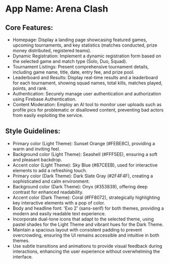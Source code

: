 # **App Name**: Arena Clash

## Core Features:

- Homepage: Display a landing page showcasing featured games, upcoming tournaments, and key statistics (matches conducted, prize money distributed, registered teams).
- Dynamic Registration: Implement a dynamic registration form based on the selected game and match type (Solo, Duo, Squad).
- Tournament Listings: Present comprehensive tournament details, including game name, title, date, entry fee, and prize pool.
- Leaderboard and Results: Display real-time results and a leaderboard for each tournament, showing squad names, total kills, matches played, points, and rank.
- Authentication: Securely manage user authentication and authorization using Firebase Authentication.
- Content Moderation: Employ an AI tool to monitor user uploads such as profile pics for problematic or disallowed content, preventing bad actors from easily exploiting the service.

## Style Guidelines:

- Primary color (Light Theme): Sunset Orange (#FEBE8C), providing a warm and inviting feel.
- Background color (Light Theme): Seashell (#FFF5EE), ensuring a soft and pleasant backdrop.
- Accent color (Light Theme): Sky Blue (#87CEEB), used for interactive elements to add a refreshing touch.
- Primary color (Dark Theme): Dark Slate Gray (#2F4F4F), creating a sophisticated and calm environment.
- Background color (Dark Theme): Onyx (#353839), offering deep contrast for enhanced readability.
- Accent color (Dark Theme): Coral (#FF8072), strategically highlighting key interactive elements with a pop of color.
- Body and headline font: 'Exo 2' (sans-serif) for both themes, providing a modern and easily readable text experience.
- Incorporate dual-tone icons that adapt to the selected theme, using pastel shades for the Light Theme and vibrant hues for the Dark Theme.
- Maintain a spacious layout with consistent padding to prevent overcrowding, ensuring the UI remains accessible and intuitive in both themes.
- Use subtle transitions and animations to provide visual feedback during interactions, enhancing the user experience without overwhelming the interface.